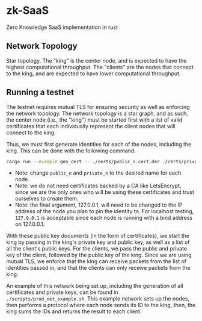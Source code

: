 # zk-SaaS
Zero Knowledge SaaS implementation in rust

## Network Topology
Star topology. The "king" is the center node, and is expected to have the highest computational throughput. The "clients" are the nodes that connect to the king, and are expected to have lower computational throughput.

## Running a testnet
The testnet requires mutual TLS for ensuring security as well as enforcing the network topology. The network topology is a star
graph, and as such, the center node (i.e., the "king") must be started first with a list of valid certificates that each individually represent
the client nodes that will connect to the king.

Thus, we must first generate identities for each of the nodes, including the king. This can be done with the following command:

```bash
cargo run --example gen_cert -- ./certs/public_n.cert.der ./certs/private_n.key.der 127.0.0.1
```

* Note: change `public_n` and `private_n` to the desired name for each node.
* Note: we do not need certificates backed by a CA like LetsEncrypt, since we are the only ones who will be using these certificates and trust ourselves to create them.
* Note: the final argument, 127.0.0.1, will need to be changed to the IP address of the node you plan to pin the identity to. For localhost testing, `127.0.0.1` is acceptable since each node is running with a bind address on 127.0.0.1.

With these public key documents (in the form of certificates), we start the king by passing in the king's private key and public key, as well as a list of all the client's public keys.
For the clients, we pass the public and private key of the client, followed by the public key of the king.
Since we are using mutual TLS, we enforce that the king can receive packets from the list of identities passed in, and that the clients can only receive packets from the king.

An example of this network being set up, including the generation of all certificates and private keys,
can be found in `./scripts/prod_net_example.sh`. This example network sets up the nodes, then performs a
protocol where each node sends its ID to the king, then, the king sums the IDs and returns the result to
each client.